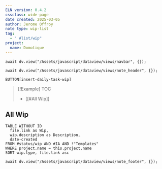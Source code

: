 ```yaml
---
ELN version: 0.4.2
cssclass: wide-page
date created: 2025-03-05
author: Jerome Offroy
note type: wip-list
tag:
  - " #list/wip"
project:
  name: Domotique
---
```


```dataviewjs
await dv.view("/Assets/javascript/dataview/views/navbar", {});
```

```dataviewjs
await dv.view("/Assets/javascript/dataview/views/note_header", {});
```

`BUTTON[insert-daily-task-wip]`

> [!Example] TOC
> - [[#All Wip]]

## All Wip

```dataview
TABLE WITHOUT ID
  file.link as Wip,
  wip.description as Description,
  date-created
FROM #status/wip AND #IA AND !"Templates"
WHERE project.name = this.project.name
SORT wip.type, file.link asc
```


```dataviewjs
await dv.view("/Assets/javascript/dataview/views/note_footer", {});
```
